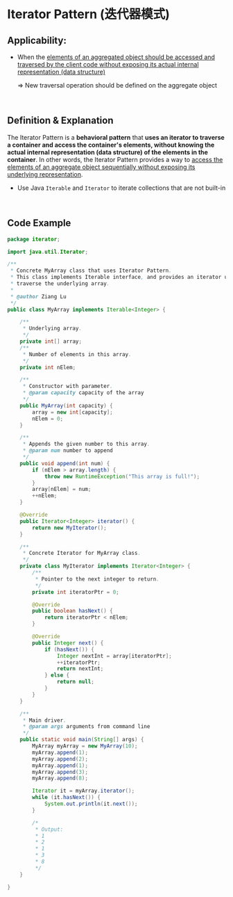 # Iterator Pattern (迭代器模式)

## Applicability:

* When the <u>elements of an aggregated object should be accessed and traversed by the client code without exposing its actual internal representation (data structure)</u>

  => New traversal operation should be defined on the aggregate object

<br>

## Definition & Explanation

The Iterator Pattern is a **behavioral pattern** that **uses an iterator to traverse a container and access the container's elements, without knowing the actual internal representation (data structure) of the elements in the container**. In other words, the Iterator Pattern provides a way to <u>access the elements of an aggregate object sequentially without exposing its underlying representation</u>.

* Use Java `Iterable` and `Iterator` to iterate collections that are not built-in

<br>

## Code Example

```java
package iterator;

import java.util.Iterator;

/**
 * Concrete MyArray class that uses Iterator Pattern.
 * This class implements Iterable interface, and provides an iterator used to
 * traverse the underlying array.
 *
 * @author Ziang Lu
 */
public class MyArray implements Iterable<Integer> {

    /**
     * Underlying array.
     */
    private int[] array;
    /**
     * Number of elements in this array.
     */
    private int nElem;

    /**
     * Constructor with parameter.
     * @param capacity capacity of the array
     */
    public MyArray(int capacity) {
        array = new int[capacity];
        nElem = 0;
    }

    /**
     * Appends the given number to this array.
     * @param num number to append
     */
    public void append(int num) {
        if (nElem > array.length) {
            throw new RuntimeException("This array is full!");
        }
        array[nElem] = num;
        ++nElem;
    }

    @Override
    public Iterator<Integer> iterator() {
        return new MyIterator();
    }

    /**
     * Concrete Iterator for MyArray class.
     */
    private class MyIterator implements Iterator<Integer> {
        /**
         * Pointer to the next integer to return.
         */
        private int iteratorPtr = 0;

        @Override
        public boolean hasNext() {
            return iteratorPtr < nElem;
        }

        @Override
        public Integer next() {
            if (hasNext()) {
                Integer nextInt = array[iteratorPtr];
                ++iteratorPtr;
                return nextInt;
            } else {
                return null;
            }
        }
    }

    /**
     * Main driver.
     * @param args arguments from command line
     */
    public static void main(String[] args) {
        MyArray myArray = new MyArray(10);
        myArray.append(1);
        myArray.append(2);
        myArray.append(1);
        myArray.append(3);
        myArray.append(8);

        Iterator it = myArray.iterator();
        while (it.hasNext()) {
            System.out.println(it.next());
        }

        /*
         * Output:
         * 1
         * 2
         * 1
         * 3
         * 8
         */
    }

}

```

